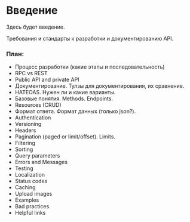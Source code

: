 # Введение

Здесь будет введение.

Требования и стандарты к разработки и документированию API.




### План:

* Процесс разработки (какие этапы и последовательность)
* RPC vs REST
* Public API and private API
* Документирование. Тулзы для документирования, их сравнение.
* HATEOAS. Нужен ли и какие варианты.
* Базовые понятия. Methods. Endpoints.
* Resources (CRUD)
* Формат ответа. Формат данных (только json?).
* Authentication
* Versioning
* Headers
* Pagination (paged or limit/offset). Limits.
* Filtering
* Sorting
* Query parameters
* Errors and Messages
* Testing
* Localization
* Status codes
* Caching
* Upload images
* Examples
* Bad practices
* Helpful links
